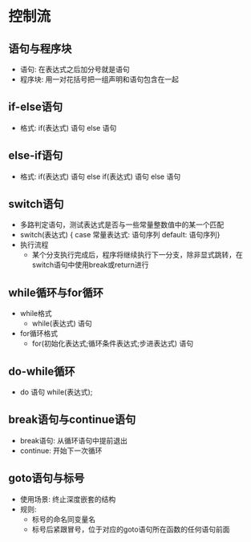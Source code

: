 # 控制流
## 语句与程序块
- 语句: 在表达式之后加分号就是语句
- 程序块: 用一对花括号把一组声明和语句包含在一起
## if-else语句
- 格式: if(表达式) 语句 else 语句
## else-if语句
- 格式: if(表达式) 语句 else if(表达式) 语句 else 语句
## switch语句
- 多路判定语句，测试表达式是否与一些常量整数值中的某一个匹配
- switch(表达式) { case 常量表达式: 语句序列 default: 语句序列}
- 执行流程
  - 某个分支执行完成后，程序将继续执行下一分支，除非显式跳转，在switch语句中使用break或return进行
## while循环与for循环
- while格式
  - while(表达式) 语句
- for循环格式
  - for(初始化表达式;循环条件表达式;步进表达式) 语句
## do-while循环
- do 语句 while(表达式);
## break语句与continue语句
- break语句: 从循环语句中提前退出
- continue: 开始下一次循环
## goto语句与标号
- 使用场景: 终止深度嵌套的结构
- 规则:
   - 标号的命名同变量名
   - 标号后紧跟冒号，位于对应的goto语句所在函数的任何语句前面